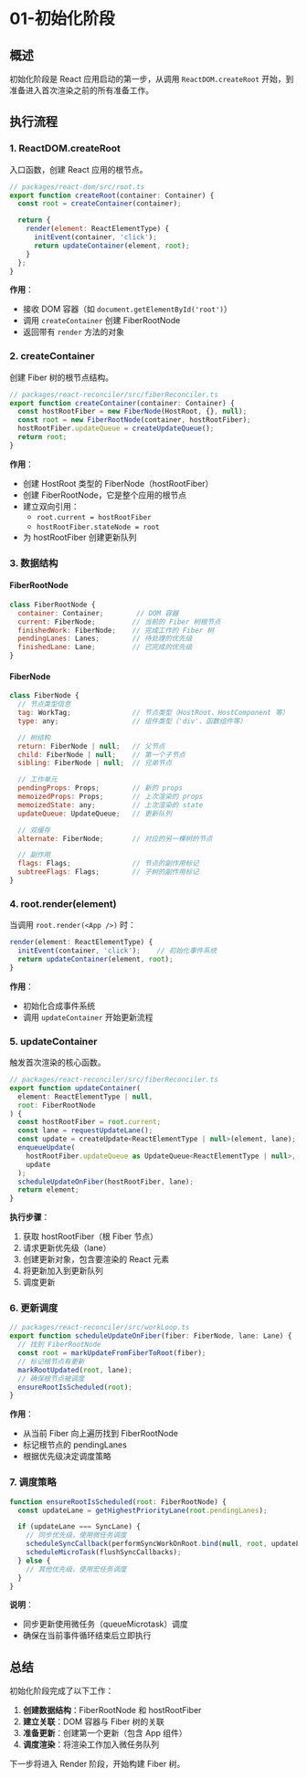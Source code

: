 # 01-初始化阶段

## 概述

初始化阶段是 React 应用启动的第一步，从调用 `ReactDOM.createRoot` 开始，到准备进入首次渲染之前的所有准备工作。

## 执行流程

### 1. ReactDOM.createRoot

入口函数，创建 React 应用的根节点。

```js
// packages/react-dom/src/root.ts
export function createRoot(container: Container) {
  const root = createContainer(container);

  return {
    render(element: ReactElementType) {
      initEvent(container, 'click');
      return updateContainer(element, root);
    }
  };
}
```

**作用**：

- 接收 DOM 容器（如 `document.getElementById('root')`）
- 调用 `createContainer` 创建 FiberRootNode
- 返回带有 `render` 方法的对象

### 2. createContainer

创建 Fiber 树的根节点结构。

```js
// packages/react-reconciler/src/fiberReconciler.ts
export function createContainer(container: Container) {
  const hostRootFiber = new FiberNode(HostRoot, {}, null);
  const root = new FiberRootNode(container, hostRootFiber);
  hostRootFiber.updateQueue = createUpdateQueue();
  return root;
}
```

**作用**：

- 创建 HostRoot 类型的 FiberNode（hostRootFiber）
- 创建 FiberRootNode，它是整个应用的根节点
- 建立双向引用：
  - `root.current = hostRootFiber`
  - `hostRootFiber.stateNode = root`
- 为 hostRootFiber 创建更新队列

### 3. 数据结构

#### FiberRootNode

```js
class FiberRootNode {
  container: Container;        // DOM 容器
  current: FiberNode;         // 当前的 Fiber 树根节点
  finishedWork: FiberNode;    // 完成工作的 Fiber 树
  pendingLanes: Lanes;        // 待处理的优先级
  finishedLane: Lane;         // 已完成的优先级
}
```

#### FiberNode

```js
class FiberNode {
  // 节点类型信息
  tag: WorkTag;               // 节点类型（HostRoot、HostComponent 等）
  type: any;                  // 组件类型（'div'、函数组件等）

  // 树结构
  return: FiberNode | null;   // 父节点
  child: FiberNode | null;    // 第一个子节点
  sibling: FiberNode | null;  // 兄弟节点

  // 工作单元
  pendingProps: Props;        // 新的 props
  memoizedProps: Props;       // 上次渲染的 props
  memoizedState: any;         // 上次渲染的 state
  updateQueue: UpdateQueue;   // 更新队列

  // 双缓存
  alternate: FiberNode;       // 对应的另一棵树的节点

  // 副作用
  flags: Flags;               // 节点的副作用标记
  subtreeFlags: Flags;        // 子树的副作用标记
}
```

### 4. root.render(element)

当调用 `root.render(<App />)` 时：

```js
render(element: ReactElementType) {
  initEvent(container, 'click');    // 初始化事件系统
  return updateContainer(element, root);
}
```

**作用**：

- 初始化合成事件系统
- 调用 `updateContainer` 开始更新流程

### 5. updateContainer

触发首次渲染的核心函数。

```js
// packages/react-reconciler/src/fiberReconciler.ts
export function updateContainer(
  element: ReactElementType | null,
  root: FiberRootNode
) {
  const hostRootFiber = root.current;
  const lane = requestUpdateLane();
  const update = createUpdate<ReactElementType | null>(element, lane);
  enqueueUpdate(
    hostRootFiber.updateQueue as UpdateQueue<ReactElementType | null>,
    update
  );
  scheduleUpdateOnFiber(hostRootFiber, lane);
  return element;
}
```

**执行步骤**：

1. 获取 hostRootFiber（根 Fiber 节点）
2. 请求更新优先级（lane）
3. 创建更新对象，包含要渲染的 React 元素
4. 将更新加入到更新队列
5. 调度更新

### 6. 更新调度

```js
// packages/react-reconciler/src/workLoop.ts
export function scheduleUpdateOnFiber(fiber: FiberNode, lane: Lane) {
  // 找到 FiberRootNode
  const root = markUpdateFromFiberToRoot(fiber);
  // 标记根节点有更新
  markRootUpdated(root, lane);
  // 确保根节点被调度
  ensureRootIsScheduled(root);
}
```

**作用**：

- 从当前 Fiber 向上遍历找到 FiberRootNode
- 标记根节点的 pendingLanes
- 根据优先级决定调度策略

### 7. 调度策略

```js
function ensureRootIsScheduled(root: FiberRootNode) {
  const updateLane = getHighestPriorityLane(root.pendingLanes);

  if (updateLane === SyncLane) {
    // 同步优先级，使用微任务调度
    scheduleSyncCallback(performSyncWorkOnRoot.bind(null, root, updateLane));
    scheduleMicroTask(flushSyncCallbacks);
  } else {
    // 其他优先级，使用宏任务调度
  }
}
```

**说明**：

- 同步更新使用微任务（queueMicrotask）调度
- 确保在当前事件循环结束后立即执行

## 总结

初始化阶段完成了以下工作：

1. **创建数据结构**：FiberRootNode 和 hostRootFiber
2. **建立关联**：DOM 容器与 Fiber 树的关联
3. **准备更新**：创建第一个更新（包含 App 组件）
4. **调度渲染**：将渲染工作加入微任务队列

下一步将进入 Render 阶段，开始构建 Fiber 树。
